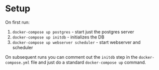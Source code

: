 # Setup
On first run:
1. `docker-compose up postgres` - start just the postgres server
1. `docker-compose up initdb` - initializes the DB
1. `docker-compose up webserver scheduler` - start webserver and scheduler

On subsequent runs you can comment out the `initdb` step in the `docker-compose.yml` file and just do a standard `docker-compose up` command.
